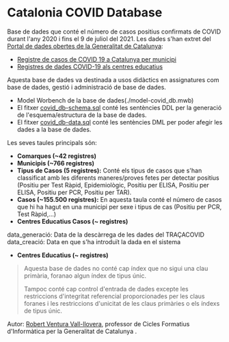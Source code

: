 # Catalonia COVID Database

Base de dades que conté el número de casos positius confirmats de COVID durant l'any 2020 i fins el 9 de juliol del 2021.
Les dades s'han extret del [Portal de dades obertes de la Generalitat de Catalunya](https://analisi.transparenciacatalunya.cat/):
* [Registre de casos de COVID 19 a Catalunya per municipi](https://analisi.transparenciacatalunya.cat/Salut/Registre-de-casos-de-COVID-19-a-Catalunya-per-muni/jj6z-iyrp)
* [Registres de dades COVID-19 als centres educatius](https://analisi.transparenciacatalunya.cat/Educaci-/Dades-COVID-19-als-centres-educatius/fk8v-uqfv)


Aquesta base de dades va destinada a usos didàctics en assignatures com base de dades, gestió i administració de base de dades.

* Model Worbench de la base de dades(./model-covid_db.mwb)
* El fitxer [covid_db-schema.sql](./covid_db-schema.sql) conté les sentències DDL per la generació de l'esquema/estructura de la base de dades.
* El fitxer [covid_db-data.sql](covid_db-data.sql) conté les sentències DML per poder afegir les dades a la base de dades.

Les seves taules principals són:

* **Comarques (~42 registres)**
* **Municipis (~766 registres)**
* **Tipus de Casos (5 registres):** Conté els tipus de casos que s'han classificat amb les diferents maneres/proves fetes per detectar positius (Positiu per Test Ràpid, Epidemiològic, Positiu per ELISA, Positiu per ELISA, Positiu per PCR, Positiu per TAR).
* **Casos (~155.500 registres):** En aquesta taula conté el número de casos que hi ha hagut en una municipi per sexe i tipus de cas (Positiu per PCR, Test Ràpid,...)
* **Centres Educatius Casos (~ registres)**

data_generació: Data de la descàrrega de les dades del TRAÇACOVID
data_creació: Data en que s'ha introduït la dada en el sistema

* **Centres Educatius (~ registres)**

> Aquesta base de dades no conté cap índex que no sigui una clau primària, foranao algun índex de tipus únic.
> 
> Tampoc conté cap control d'entrada de dades excepte les restriccions d'integritat referencial proporcionades per les claus foranes i les restriccions d'unicitat de les claus primàries o els índexs de tipus únic.


Autor: [Robert Ventura Vall-llovera](https://www.linkedin.com/in/robertvallllovera/ "Perfil LinkedIn Robert Ventura Vall-llovera"), professor de Cicles Formatius d'Informàtica per la Generalitat de Catalunya .
